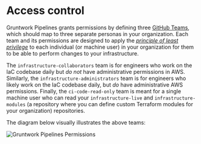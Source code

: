 # Access control

Gruntwork Pipelines grants permissions by defining three [GitHub Teams](https://docs.github.com/en/organizations/organizing-members-into-teams/about-teams), which should map to three separate personas in your organization. Each team and its permissions are designed to apply the [_principle of least privilege_](https://en.wikipedia.org/wiki/Principle_of_least_privilege) to each individual (or machine user) in your organization for them to be able to perform changes to your infrastructure.

The `infrastructure-collaborators` team is for engineers who work on the IaC codebase daily but _do not_ have administrative permissions in AWS. Similarly, the `infrastructure-administrators` team is for engineers who likely work on the IaC codebase daily, but _do_ have administrative AWS permissions. Finally, the `ci-code-read-only` team is meant for a single machine user who can read your `infrastructure-live` and `infrastructure-modules` (a repository where you can define custom Terraform modules for your organization) repositories.

The diagram below visually illustrates the above teams:

![Gruntwork Pipelines Permissions](/img/pipelines/how-it-works/pipelines_security.png)


<!-- ##DOCS-SOURCER-START
{
  "sourcePlugin": "local-copier",
  "hash": "e2493956ba10fcce8d8a544a84cb7068"
}
##DOCS-SOURCER-END -->
